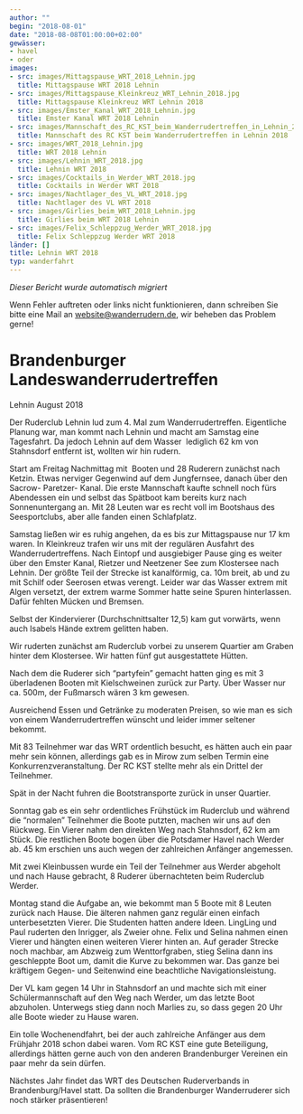 ```yaml
---
author: ""
begin: "2018-08-01"
date: "2018-08-08T01:00:00+02:00"
gewässer:
- havel
- oder
images:
- src: images/Mittagspause_WRT_2018_Lehnin.jpg
  title: Mittagspause WRT 2018 Lehnin
- src: images/Mittagspause_Kleinkreuz_WRT_Lehnin_2018.jpg
  title: Mittagspause Kleinkreuz WRT Lehnin 2018
- src: images/Emster_Kanal_WRT_2018_Lehnin.jpg
  title: Emster Kanal WRT 2018 Lehnin
- src: images/Mannschaft_des_RC_KST_beim_Wanderrudertreffen_in_Lehnin_2018.jpg
  title: Mannschaft des RC KST beim Wanderrudertreffen in Lehnin 2018
- src: images/WRT_2018_Lehnin.jpg
  title: WRT 2018 Lehnin
- src: images/Lehnin_WRT_2018.jpg
  title: Lehnin WRT 2018
- src: images/Cocktails_in_Werder_WRT_2018.jpg
  title: Cocktails in Werder WRT 2018
- src: images/Nachtlager_des_VL_WRT_2018.jpg
  title: Nachtlager des VL WRT 2018
- src: images/Girlies_beim_WRT_2018_Lehnin.jpg
  title: Girlies beim WRT 2018 Lehnin
- src: images/Felix_Schleppzug_Werder_WRT_2018.jpg
  title: Felix Schleppzug Werder WRT 2018
länder: []
title: Lehnin WRT 2018
typ: wanderfahrt
---
```



*Dieser Bericht wurde automatisch migriert*

Wenn Fehler auftreten oder links nicht funktionieren, dann schreiben Sie bitte eine Mail an website@wanderrudern.de, wir beheben das Problem gerne!



# Brandenburger Landeswanderrudertreffen


Lehnin August 2018

Der Ruderclub Lehnin lud zum 4. Mal zum Wanderrudertreffen. Eigentliche Planung war, man kommt nach Lehnin und macht am Samstag eine Tagesfahrt. Da jedoch Lehnin auf dem Wasser  lediglich 62 km von Stahnsdorf entfernt ist, wollten wir hin rudern.

Start am Freitag Nachmittag mit  Booten und 28 Ruderern zunächst nach Ketzin. Etwas nerviger Gegenwind auf dem Jungfernsee, danach über den Sacrow- Paretzer- Kanal. Die erste Mannschaft kaufte schnell noch fürs Abendessen ein und selbst das Spätboot kam bereits kurz nach Sonnenuntergang an. Mit 28 Leuten war es recht voll im Bootshaus des Seesportclubs, aber alle fanden einen Schlafplatz.

Samstag ließen wir es ruhig angehen, da es bis zur Mittagspause nur 17 km waren. In Kleinkreuz trafen wir uns mit der regulären Ausfahrt des Wanderrudertreffens. Nach Eintopf und ausgiebiger Pause ging es weiter über den Emster Kanal, Rietzer und Neetzener See zum Klostersee nach Lehnin. Der größte Teil der Strecke ist kanalförmig, ca. 10m breit, ab und zu mit Schilf oder Seerosen etwas verengt. Leider war das Wasser extrem mit Algen versetzt, der extrem warme Sommer hatte seine Spuren hinterlassen. Dafür fehlten Mücken und Bremsen.

Selbst der Kindervierer (Durchschnittsalter 12,5) kam gut vorwärts, wenn auch Isabels Hände extrem gelitten haben.

Wir ruderten zunächst am Ruderclub vorbei zu unserem Quartier am Graben hinter dem Klostersee. Wir hatten fünf gut ausgestattete Hütten.

Nach dem die Ruderer sich “partyfein” gemacht hatten ging es mit 3 überladenen Booten mit Kielschweinen zurück zur Party. Über Wasser nur ca. 500m, der Fußmarsch wären 3 km gewesen.

Ausreichend Essen und Getränke zu moderaten Preisen, so wie man es sich von einem Wanderrudertreffen wünscht und leider immer seltener bekommt.

Mit 83 Teilnehmer war das WRT ordentlich besucht, es hätten auch ein paar mehr sein können, allerdings gab es in Mirow zum selben Termin eine Konkurrenzveranstaltung. Der RC KST stellte mehr als ein Drittel der Teilnehmer.

Spät in der Nacht fuhren die Bootstransporte zurück in unser Quartier.

Sonntag gab es ein sehr ordentliches Frühstück im Ruderclub und während die “normalen” Teilnehmer die Boote putzten, machen wir uns auf den Rückweg. Ein Vierer nahm den direkten Weg nach Stahnsdorf, 62 km am Stück. Die restlichen Boote bogen über die Potsdamer Havel nach Werder ab. 45 km erschien uns auch wegen der zahlreichen Anfänger angemessen.

Mit zwei Kleinbussen wurde ein Teil der Teilnehmer aus Werder abgeholt und nach Hause gebracht, 8 Ruderer übernachteten beim Ruderclub Werder.

Montag stand die Aufgabe an, wie bekommt man 5 Boote mit 8 Leuten zurück nach Hause. Die älteren nahmen ganz regulär einen einfach unterbesetzten Vierer. Die Studenten hatten andere Ideen. LingLing und Paul ruderten den Inrigger, als Zweier ohne. Felix und Selina nahmen einen Vierer und hängten einen weiteren Vierer hinten an. Auf gerader Strecke noch machbar, am Abzweig zum Wenttorfgraben, stieg Selina dann ins geschleppte Boot um, damit die Kurve zu bekommen war. Das ganze bei kräftigem Gegen- und Seitenwind eine beachtliche Navigationsleistung.

Der VL kam gegen 14 Uhr in Stahnsdorf an und machte sich mit einer Schülermannschaft auf den Weg nach Werder, um das letzte Boot abzuholen. Unterwegs stieg dann noch Marlies zu, so dass gegen 20 Uhr alle Boote wieder zu Hause waren.

Ein tolle Wochenendfahrt, bei der auch zahlreiche Anfänger aus dem Frühjahr 2018 schon dabei waren. Vom RC KST eine gute Beteiligung, allerdings hätten gerne auch von den anderen Brandenburger Vereinen ein paar mehr da sein dürfen.

Nächstes Jahr findet das WRT des Deutschen Ruderverbands in Brandenburg/Havel statt. Da sollten die Brandenburger Wanderruderer sich noch stärker präsentieren!